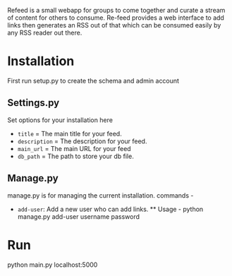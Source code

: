 Refeed is a small webapp for groups to come together and curate a stream of content for others to consume. Re-feed provides a web interface to add links then generates an RSS out of that which can be consumed easily by any RSS reader out there.

# Installation
First run setup.py to create the schema and admin account

## Settings.py
Set options for your installation here
* `title` = The main title for your feed.
* `description` = The description for your feed.
* `main_url` = The main URL for your feed
* `db_path` = The path to store your db file.

## Manage.py
manage.py is for managing the current installation. commands - 
* `add-user`: Add a new user who can add links.
** Usage - python manage.py add-user username password

# Run
python main.py
localhost:5000
